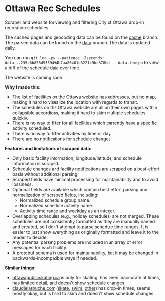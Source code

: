 # Ottawa Rec Schedules

Scraper and website for viewing and filtering City of Ottawa drop-in recreation schedules.

The cached pages and geocoding data can be found on the [cache](https://github.com/pgaskin/orec2/tree/cache) branch. The parsed data can be found on the [data](https://github.com/pgaskin/orec2/tree/data) branch. The data is updated daily.

You can run `git log -pw --patience -Iseconds: data...235c6b858d9359494b7aa86401e3221c9bc878bd -- data.textpb` to view a diff of the schedule data over time.

The website is coming soon.

**Why I made this:**

- The list of facilities on the Ottawa website has addresses, but no map, making it hard to visualize the location with regards to transit.
- The schedules on the Ottawa website are all on their own pages within collapsible accordions, making it hard to skim multiple schedules quickly.
- There is no way to filter for all facilities which currently have a specific activity scheduled.
- There is no way to filter activities by time or day.
- There are no notifications for schedule changes.

**Features and limitations of scraped data:**

- Only basic facility information, longitude/latitude, and schedule information is scraped.
- Schedule changes and facility notifications are scraped on a best-effort basis without additional parsing.
- Scraped fields have minimal processing for maintainability and to avoid lossiness.
- Optional fields are available which contain best-effort parsing and normalization of scraped fields, including:
  - Normalized schedule group name.
  - Normalized schedule activity name.
  - Activity time range and weekday as an integer.
- Overlapping schedules (e.g., holiday schedules) are not merged. These schedules are not consistently formatted as they are manually named and created, so I don't attempt to parse schedule time ranges. It is easier to just show everything as originally formatted and leave it to the reader to decide.
- Any potential parsing problems are included in an array of error messages for each facility.
- A protobuf schema is used for maintainability, but it may be changed in backwards-incompatible ways if needed.

**Similar things:**

- [ottawapublicskating.ca](https://www.ottawapublicskating.ca/) is only for skating, has been inaccurate at times, has limited detail, and doesn't show schedule changes.
- [claudielarouche.com](https://claudielarouche.com/) ([skate](https://claudielarouche.com/skating.html), [swim](https://claudielarouche.com/swim.html), [other](https://claudielarouche.com/ottawa.html)) has drop-in times, seems mostly okay, but is hard to skim and doesn't show schedule changes.
